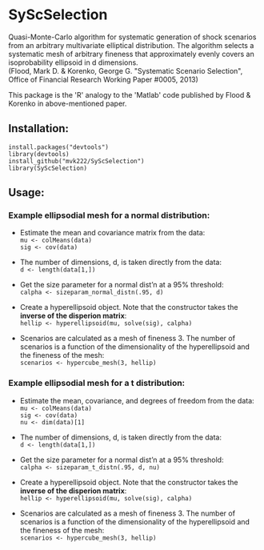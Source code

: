 # SyScSelection
Quasi-Monte-Carlo algorithm for systematic generation of shock scenarios from an arbitrary multivariate elliptical distribution. The algorithm selects a systematic mesh of arbitrary fineness that approximately evenly covers an isoprobability ellipsoid in d dimensions.<br />
(Flood, Mark D. &amp; Korenko, George G. "Systematic Scenario Selection", Office of Financial Research Working Paper #0005, 2013)

This package is the 'R' analogy to the 'Matlab' code published by Flood &amp; Korenko in above-mentioned paper.

## Installation:
```
install.packages("devtools")
library(devtools)
install_github("mvk222/SyScSelection")
library(SyScSelection)
```

## Usage:
### Example ellipsodial mesh for a normal distribution:
- Estimate the mean and covariance matrix from the data:<br />
```mu <- colMeans(data)```<br />
```sig <- cov(data)```

- The number of dimensions, d, is taken directly from the data:<br />
```d <- length(data[1,])```

- Get the size parameter for a normal dist’n at a 95% threshold:<br />
```calpha <- sizeparam_normal_distn(.95, d)```

- Create a hyperellipsoid object. Note that the constructor takes the **inverse of the disperion matrix**:<br />
```hellip <- hyperellipsoid(mu, solve(sig), calpha)```

- Scenarios are calculated as a mesh of fineness 3. The number of scenarios is a function of the dimensionality of the hyperellipsoid and the fineness of the mesh:<br />
```scenarios <- hypercube_mesh(3, hellip)```

### Example ellipsodial mesh for a t distribution:
- Estimate the mean, covariance, and degrees of freedom from the data:<br />
```mu <- colMeans(data)```<br />
```sig <- cov(data)```<br />
```nu <- dim(data)[1]```

- The number of dimensions, d, is taken directly from the data:<br />
```d <- length(data[1,])```

- Get the size parameter for a normal dist’n at a 95% threshold:<br />
```calpha <- sizeparam_t_distn(.95, d, nu)```

- Create a hyperellipsoid object. Note that the constructor takes the **inverse of the disperion matrix**:<br />
```hellip <- hyperellipsoid(mu, solve(sig), calpha)```

- Scenarios are calculated as a mesh of fineness 3. The number of scenarios is a function of the dimensionality of the hyperellipsoid and the fineness of the mesh:<br />
```scenarios <- hypercube_mesh(3, hellip)```
